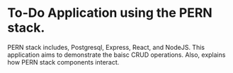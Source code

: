 # To-Do Application using the PERN stack.

 PERN stack includes, Postgresql, Express, React, and NodeJS.
This application aims to demonstrate the baisc CRUD operations. Also, explains how PERN stack components interact.



